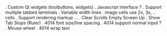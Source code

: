  . Custom Qt widgets (toolbuttons, widgets)
 . Javascript interface ?
 . Support multiple tabbed terminals
 . Variable width lines
 . image cells use 2x, 3x, .. cells
 . Support rendering markup ...
 . Clear Scrolls Empty Screen Up
 . Show Tab Stops (Ruler)
 . 4014 font size/line spacing
 . 4014 support normal input ?
 . Mouse wheel
 . 4014 wrap text
